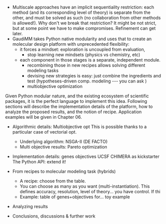 
- Multiscale approaches have an implicit sequentiality restriction: each method (and its corresponding level of theory) is separate from the other, and must be solved as such (no collaboration from other methods is allowed!). Why don't we break that restriction? It might be not strict, but at some point we have to make compromises. Refinement can get later.
- GaudiMM takes Python native modularity and uses that to create an molecular design platform with unprecedented flexibility:
    - it forces a mindset: exploration is uncoupled from evaluation,
        - stop learning new mindsets (physics vs chemistry, etc)
    - each component in those stages is a separate, independent module.
        - recombining those in new recipes allows solving different modeling tasks
        - devising new strategies is easy: just combine the ingredients and test (hypotheses-driven comp. modeling --- you can ask )
        - multiobjective optimization

Given Python modular nature, and the existing ecosystem of scientific packages, it is the perfect language to implement this idea. Following sections will describe the implementation details of the platform, how to analyze the proposed results, and the notion of recipe. Application examples will be given in Chapter 06.

- Algorithmic details: Multiobjective opt
    This is possible thanks to a particular case of vectorial opt.
    - Underlying algorithm: NSGA-II (DE FACTO)
    - Multi objective results: Pareto optimization

- Implementation details:
     genes
     objectives
     UCSF CHIMERA as kickstarter
     The Python API: extend it!

- From recipes to molecular modeling task (hybrids)
    - A recipe: choose from the table.
    - You can choose as many as you want (multi-instantiation). This defines accuracy, resolution, level of theory... you have control. If thi
    - Example: table of genes+objectives for... toy example

- Analyzing results

- Conclusions, discussions & further work

